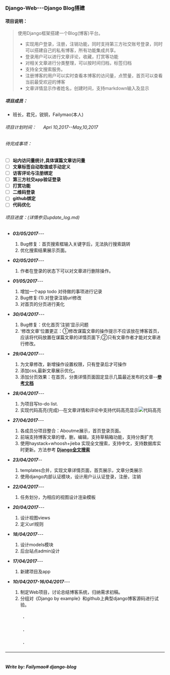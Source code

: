 ###    Django-Web---Django Blog搭建

#### 项目说明：
> 使用Django框架搭建一个Blog(博客)平台。
> * 实现用户登录，注册，注销功能，同时支持第三方社交账号登录，同时可以搭建自己的私有博客，所有功能集成共享。
> * 登录用户可以进行文章评论，收藏，打赏等功能
> * 对相关文章进行分类整理，可以按时间归档，标签归档
> * 支持全文搜索服务。
> * 注册博客的用户可以实时查看本博客的访问量，点赞量，首页可以查看当前最受欢迎的博客
> * 文章详情显示作者姓名，创建时间，支持markdown输入及显示
>

##### 项目成员：
+  班长，君兄，锐铜，Failymao(本人)

###### 项目计划时间： &emsp; *Apri 10,2017--May,10,2017*

###### 待完成事项：<br>
> 
- [ ] **站内访问量统计,具体谋篇文章访问量**
- [ ] **文章标签自动取值或手动定义**
- [ ] **访客评论与注册绑定**
- [ ] **第三方社交app验证登录**
- [ ] **打赏功能**
- [ ] **二维码登录**
- [ ] **github绑定**
- [ ] **代码优化**
>
###### 项目进度：(*详情参见update_log.md*)
* ***03/05/2017***---
    1. Bug修复：首页搜索框输入关键字后，无法执行搜索跳转
    2. 优化搜索结果展示页面。

* ***02/05/2017***---
   1. 作者在登录的状态下可以对文章进行删除操作。

* ***01/05/2017***---
  1. 增加一个app todo 对待做的事项进行记录
  2. Bug修复:(1).对登录注销url修改 
  3. 对首页的分页进行美化

* ***30/04/2017***---
  1. Bug修复：优化首页’注销‘显示问题
  2. ‘修改文章’位置更正：①修改谋篇文章的操作提示不应该放在博客首页，应该将代码放置在谋篇文章的详情页面下;②只有文章作者才能对文章进行修改。

* ***29/04/2017***---
  1. 为文章修改，新增操作设置权限，只有登录后才可操作
  2. 添加css,最新文章展示优化。
  3. 添加分页效果：在首页，分类详情页面固定显示几篇最近发布的文章--**[参考文档](http://www.jianshu.com/p/6c4615751854)**

* ***28/04/2017***---
  1. 为项目写to-do list.
  2. 实现代码高亮(完成)--在文章详情和评论中支持代码高亮显示![代码高亮](https://ws1.sinaimg.cn/large/8599e4cfly1ff5w5fwol5j20kr05kgln.jpg)

* ***27/04/2017***--- 
    1. 各成员分项目整合：Aboutme展示，首页登录页面。
    2. 前端支持博客文章的增，删，编辑，支持草稿箱功能，支持分类扩充
    3. 使用haystack+whoosh+jieba 实现全文搜索，支持中文，支持数据库实时更新。方法参考 **[Django全文搜索](http://www.jianshu.com/p/5073e25de698)**

* ***23/04/2017***--
  1. templates合并，实现文章详情页面，首页展示，文章分类展示
  2. 使用django内部认证模块，设计用户认认证登录，注册，注销

* ***22/04/2017***---
  1. 任务划分，为相应的视图设计渲染模板

* ***20/04/2017***---
   1. 设计视图views
    2. 定义url规则

* ***18/04/2017***---
  1. 设计models模块
  2. 后台站点admin设计

* ***17/04/2017***---
   1. 新建项目及app

 * ***10/04/2017-16/04/2017***---
    1. 制定Web项目，讨论总结博客系统，归纳需求初稿。
     2. 分组对《Django by example》和github上典型django博客源码进行试验。
        &emsp;&emsp;

 ##### &emsp;&emsp;&emsp;&emsp;**.**
 ##### &emsp;&emsp;&emsp;&emsp;**.**
 ##### &emsp;&emsp;&emsp;&emsp;**.**



***

#####  &emsp;&emsp;&emsp;&emsp;&emsp;&emsp;&emsp;&emsp;&emsp;&emsp;&emsp;&emsp;&emsp;&emsp;&emsp;&emsp;&emsp;&emsp;&emsp;&emsp;&emsp;&emsp;&emsp;&emsp;&emsp;&emsp;&emsp;&emsp;&emsp;&emsp;&emsp;&emsp;&emsp;&emsp;*Write by: Failymao*# django-blog
